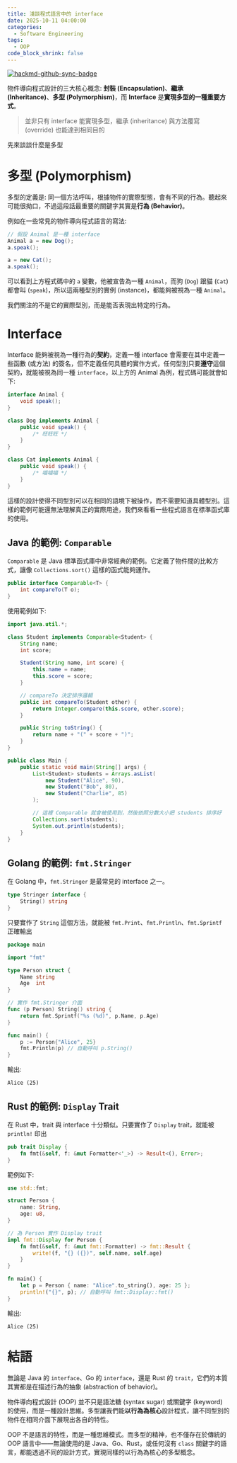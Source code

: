 ```yaml
---
title: 淺談程式語言中的 interface
date: 2025-10-11 04:00:00
categories:
  - Software Engineering
tags:
  - OOP
code_block_shrink: false
---
```


[![hackmd-github-sync-badge](https://hackmd.io/18N_YujRTeWWdAvBdGwygw/badge)](https://hackmd.io/18N_YujRTeWWdAvBdGwygw)

物件導向程式設計的三大核心概念: **封裝 (Encapsulation)**、**繼承 (Inheritance)**、**多型 (Polymorphism)**，而 **Interface** 是**實現多型的一種重要方式**。

> 並非只有 interface 能實現多型，繼承 (inheritance) 與方法覆寫 (override) 也能達到相同目的

先來談談什麼是多型

# 多型 (Polymorphism)

多型的定義是: 同一個方法呼叫，根據物件的實際型態，會有不同的行為。聽起來可能很拗口，不過這段話最重要的關鍵字其實是**行為 (Behavior)**。

例如在一些常見的物件導向程式語言的寫法:

```java
// 假設 Animal 是一種 interface
Animal a = new Dog();
a.speak();

a = new Cat();
a.speak();
```

可以看到上方程式碼中的 `a` 變數，他被宣告為一種 `Animal`，而狗 (`Dog`) 跟貓 (`Cat`) 都會叫 (`speak`)，所以這兩種型別的實例 (instance)，都能夠被視為一種 `Animal`。

我們關注的不是它的實際型別，而是能否表現出特定的行為。

# Interface

Interface 能夠被視為一種行為的**契約**，定義一種 interface 會需要在其中定義一些函數 (或方法) 的簽名，但不定義任何具體的實作方式，任何型別只要**遵守**這個契約，就能被視為同一種 `interface`，以上方的 Animal 為例，程式碼可能就會如下:

```java
interface Animal {
    void speak();
}

class Dog implements Animal {
    public void speak() {
        /* 旺旺旺 */
    }
}

class Cat implements Animal {
    public void speak() {
        /* 喵喵喵 */
    }
}
```

這樣的設計使得不同型別可以在相同的語境下被操作，而不需要知道具體型別。這樣的範例可能還無法理解真正的實際用途，我們來看看一些程式語言在標準函式庫的使用。

## Java 的範例: `Comparable`

`Comparable` 是 Java 標準函式庫中非常經典的範例。它定義了物件間的比較方式，讓像 `Collections.sort()` 這樣的函式能夠運作。

```java
public interface Comparable<T> {
    int compareTo(T o);
}
```

使用範例如下:

```java
import java.util.*;

class Student implements Comparable<Student> {
    String name;
    int score;

    Student(String name, int score) {
        this.name = name;
        this.score = score;
    }

    // compareTo 決定排序邏輯
    public int compareTo(Student other) {
        return Integer.compare(this.score, other.score);
    }

    public String toString() {
        return name + "(" + score + ")";
    }
}

public class Main {
    public static void main(String[] args) {
        List<Student> students = Arrays.asList(
            new Student("Alice", 90),
            new Student("Bob", 80),
            new Student("Charlie", 85)
        );

        // 這裡 Comparable 就會被使用到，然後依照分數大小把 students 排序好
        Collections.sort(students);
        System.out.println(students);
    }
}
```

## Golang 的範例: `fmt.Stringer`

在 Golang 中，`fmt.Stringer` 是最常見的 interface 之一。

```go
type Stringer interface {
    String() string
}
```

只要實作了 `String` 這個方法，就能被 `fmt.Print`、`fmt.Println`、`fmt.Sprintf` 正確輸出

```go
package main

import "fmt"

type Person struct {
    Name string
    Age  int
}

// 實作 fmt.Stringer 介面
func (p Person) String() string {
    return fmt.Sprintf("%s (%d)", p.Name, p.Age)
}

func main() {
    p := Person{"Alice", 25}
    fmt.Println(p) // 自動呼叫 p.String()
}
```

輸出:

```
Alice (25)
```

## Rust 的範例: `Display` Trait

在 Rust 中，trait 與 interface 十分類似。只要實作了 `Display` trait，就能被 `println!` 印出

```rust
pub trait Display {
    fn fmt(&self, f: &mut Formatter<'_>) -> Result<(), Error>;
}
```

範例如下:

```rust
use std::fmt;

struct Person {
    name: String,
    age: u8,
}

// 為 Person 實作 Display trait
impl fmt::Display for Person {
    fn fmt(&self, f: &mut fmt::Formatter) -> fmt::Result {
        write!(f, "{} ({})", self.name, self.age)
    }
}

fn main() {
    let p = Person { name: "Alice".to_string(), age: 25 };
    println!("{}", p); // 自動呼叫 fmt::Display::fmt()
}
```

輸出:

```
Alice (25)
```

# 結語

無論是 Java 的 `interface`、Go 的 `interface`，還是 Rust 的 `trait`，它們的本質其實都是在描述行為的抽象 (abstraction of behavior)。

物件導向程式設計 (OOP) 並不只是語法糖 (syntax sugar) 或關鍵字 (keyword) 的使用，而是一種設計思維。多型讓我們能**以行為為核心**設計程式，讓不同型別的物件在相同介面下展現出各自的特性。

OOP 不是語言的特性，而是一種思維模式。而多型的精神，也不僅存在於傳統的 OOP 語言中——無論使用的是 Java、Go、Rust，或任何沒有 `class` 關鍵字的語言，都能透過不同的設計方式，實現同樣的以行為為核心的多型概念。